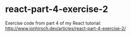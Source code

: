 # react-part-4-exercise-2

Exercise code from part 4 of my React tutorial: http://www.jonhirsch.dev/articles/react-part-4-exercise-2/
